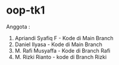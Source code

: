 # oop-tk1
Anggota :
1. Apriandi Syafiq F - Kode di Main Branch
2. Daniel Ilyasa - Kode di Main Branch
3. M. Rafi Musyaffa - Kode di Branch Rafi
4. M. Rizki Rianto - kode di Branch Rizki


